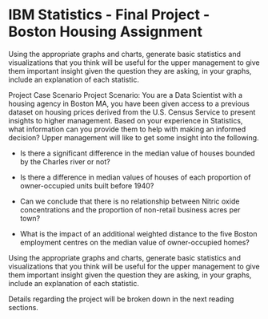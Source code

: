 # IBM Statistics - Final Project - Boston Housing Assignment
 Using the appropriate graphs and charts, generate basic statistics and visualizations that you think will be useful for the upper management to give them important insight given the question they are asking, in your graphs, include an explanation of each statistic. 


Project Case Scenario
Project Scenario: You are a Data Scientist with a housing agency in Boston MA, you have been given access to a previous dataset on housing prices derived from the U.S. Census Service to present insights to higher management. Based on your experience in Statistics, what information can you provide them to help with making an informed decision? Upper management will like to get some insight into the following.

 * Is there a significant difference in the median value of houses bounded by the Charles river or not?

 * Is there a difference in median values of houses of each proportion of owner-occupied units built before 1940?

 * Can we conclude that there is no relationship between Nitric oxide concentrations and the proportion of non-retail business acres per town?

 * What is the impact of an additional weighted distance to the five Boston employment centres on the median value of owner-occupied homes?

Using the appropriate graphs and charts, generate basic statistics and visualizations that you think will be useful for the upper management to give them important insight given the question they are asking, in your graphs, include an explanation of each statistic. 

Details regarding the project will be broken down in the next reading sections.